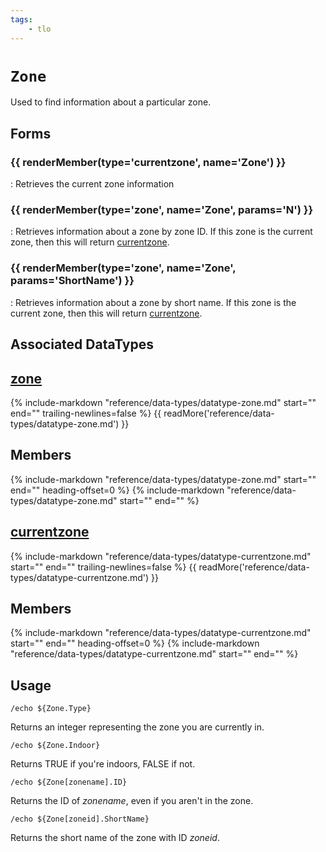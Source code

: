 ```yaml
---
tags:
    - tlo
---
```

# `Zone`

<!--tlo-desc-start-->
Used to find information about a particular zone.
<!--tlo-desc-end-->
## Forms
<!--tlo-forms-start-->
### {{ renderMember(type='currentzone', name='Zone') }}

:   Retrieves the current zone information

### {{ renderMember(type='zone', name='Zone', params='N') }}

:   Retrieves information about a zone by zone ID. If this zone is the current zone, then
    this will return [currentzone].

### {{ renderMember(type='zone', name='Zone', params='ShortName') }}

:   Retrieves information about a zone by short name. If this zone is the current zone, then
    this will return [currentzone].
<!--tlo-forms-end-->

## Associated DataTypes

## [zone](../data-types/datatype-zone.md)
{%
  include-markdown "reference/data-types/datatype-zone.md"
  start="<!--dt-desc-start-->"
  end="<!--dt-desc-end-->"
  trailing-newlines=false
%} {{ readMore('reference/data-types/datatype-zone.md') }}

<h2>Members</h2>
{%
  include-markdown "reference/data-types/datatype-zone.md"
  start="<!--dt-members-start-->"
  end="<!--dt-members-end-->"
  heading-offset=0
%}
{%
  include-markdown "reference/data-types/datatype-zone.md"
  start="<!--dt-linkrefs-start-->"
  end="<!--dt-linkrefs-end-->"
%}

## [currentzone](../data-types/datatype-currentzone.md)
{%
  include-markdown "reference/data-types/datatype-currentzone.md"
  start="<!--dt-desc-start-->"
  end="<!--dt-desc-end-->"
  trailing-newlines=false
%} {{ readMore('reference/data-types/datatype-currentzone.md') }}

<h2>Members</h2>
{%
  include-markdown "reference/data-types/datatype-currentzone.md"
  start="<!--dt-members-start-->"
  end="<!--dt-members-end-->"
  heading-offset=0
%}
{%
  include-markdown "reference/data-types/datatype-currentzone.md"
  start="<!--dt-linkrefs-start-->"
  end="<!--dt-linkrefs-end-->"
%}

## Usage

```
/echo ${Zone.Type}
```

Returns an integer representing the zone you are currently in.

```
/echo ${Zone.Indoor}
```

Returns TRUE if you're indoors, FALSE if not.

```
/echo ${Zone[zonename].ID}
```

Returns the ID of _zonename_, even if you aren't in the zone.

```
/echo ${Zone[zoneid].ShortName}
```

Returns the short name of the zone with ID _zoneid_.

<!--tlo-linkrefs-start-->
[zone]: ../data-types/datatype-zone.md
[currentzone]: ../data-types/datatype-currentzone.md
<!--tlo-linkrefs-end-->
